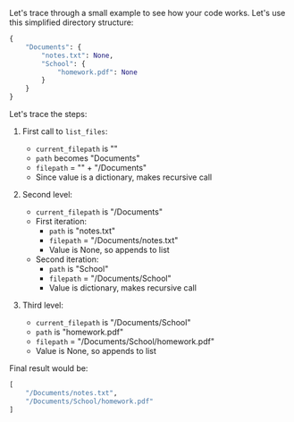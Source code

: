 Let's trace through a small example to see how your code works. Let's use this simplified directory structure:

```python
{
    "Documents": {
        "notes.txt": None,
        "School": {
            "homework.pdf": None
        }
    }
}
```

Let's trace the steps:

1. First call to `list_files`:
    
    - `current_filepath` is ""
    - `path` becomes "Documents"
    - `filepath` = "" + "/Documents"
    - Since value is a dictionary, makes recursive call
2. Second level:
    
    - `current_filepath` is "/Documents"
    - First iteration:
        - `path` is "notes.txt"
        - `filepath` = "/Documents/notes.txt"
        - Value is None, so appends to list
    - Second iteration:
        - `path` is "School"
        - `filepath` = "/Documents/School"
        - Value is dictionary, makes recursive call
3. Third level:
    
    - `current_filepath` is "/Documents/School"
    - `path` is "homework.pdf"
    - `filepath` = "/Documents/School/homework.pdf"
    - Value is None, so appends to list

Final result would be:

```python
[
    "/Documents/notes.txt",
    "/Documents/School/homework.pdf"
]
```